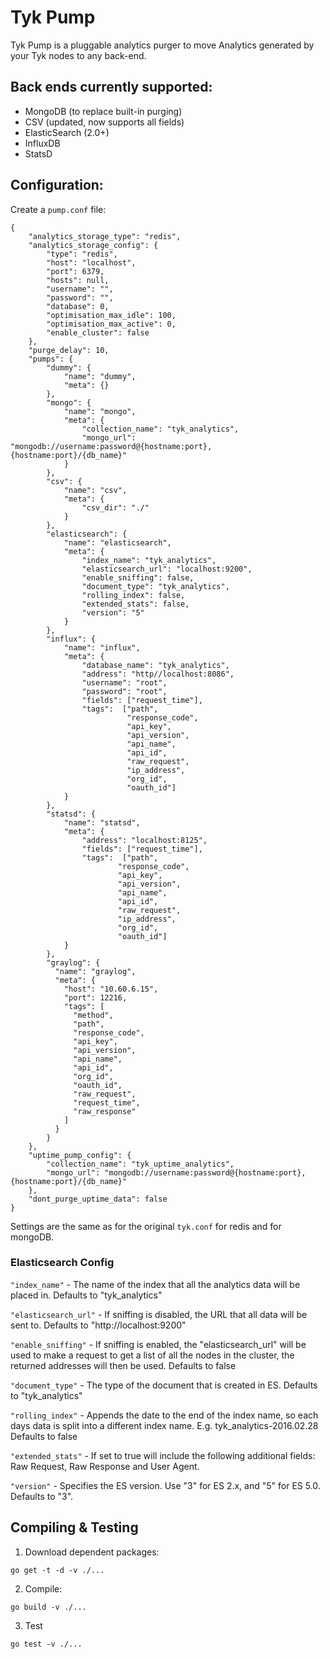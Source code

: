 # Tyk Pump

Tyk Pump is a pluggable analytics purger to move Analytics generated by your Tyk nodes to any back-end.

## Back ends currently supported:

- MongoDB (to replace built-in purging)
- CSV (updated, now supports all fields)
- ElasticSearch (2.0+)
- InfluxDB
- StatsD

## Configuration:

Create a `pump.conf` file:

```
{
	"analytics_storage_type": "redis",
    "analytics_storage_config": {
        "type": "redis",
        "host": "localhost",
        "port": 6379,
        "hosts": null,
        "username": "",
        "password": "",
        "database": 0,
        "optimisation_max_idle": 100,
        "optimisation_max_active": 0,
        "enable_cluster": false
    },
    "purge_delay": 10,
    "pumps": {
    	"dummy": {
    		"name": "dummy",
    		"meta": {}
    	},
        "mongo": {
            "name": "mongo",
            "meta": {
                "collection_name": "tyk_analytics",
                "mongo_url": "mongodb://username:password@{hostname:port},{hostname:port}/{db_name}"
            }
        },
        "csv": {
            "name": "csv",
            "meta": {
                "csv_dir": "./"
            }
        },
        "elasticsearch": {
            "name": "elasticsearch",
            "meta": {
                "index_name": "tyk_analytics",
                "elasticsearch_url": "localhost:9200",
                "enable_sniffing": false,
                "document_type": "tyk_analytics",
                "rolling_index": false,
                "extended_stats": false,
                "version": "5"
            }
        },
        "influx": {
            "name": "influx",
            "meta": {
                "database_name": "tyk_analytics",
                "address": "http//localhost:8086",
                "username": "root",
                "password": "root",
                "fields": ["request_time"],
                "tags":  ["path",
                          "response_code",
                          "api_key",
                          "api_version",
                          "api_name",
                          "api_id",
                          "raw_request",
                          "ip_address",
                          "org_id",
                          "oauth_id"]
            }
        },
        "statsd": {
            "name": "statsd",
            "meta": {
                "address": "localhost:8125",
                "fields": ["request_time"],
                "tags":  ["path",
                        "response_code",
                        "api_key",
                        "api_version",
                        "api_name",
                        "api_id",
                        "raw_request",
                        "ip_address",
                        "org_id",
                        "oauth_id"]
            }
        },
        "graylog": {
          "name": "graylog",
          "meta": {
            "host": "10.60.6.15",
            "port": 12216,
            "tags": [
              "method",
              "path",
              "response_code",
              "api_key",
              "api_version",
              "api_name",
              "api_id",
              "org_id",
              "oauth_id",
              "raw_request",
              "request_time",
              "raw_response"
            ]
          }
        }
    },
    "uptime_pump_config": {
        "collection_name": "tyk_uptime_analytics",
        "mongo_url": "mongodb://username:password@{hostname:port},{hostname:port}/{db_name}"
    },
    "dont_purge_uptime_data": false
}
```

Settings are the same as for the original `tyk.conf` for redis and for mongoDB.

### Elasticsearch Config

`"index_name"` - The name of the index that all the analytics data will be placed in. Defaults to "tyk_analytics"

`"elasticsearch_url"` - If sniffing is disabled, the URL that all data will be sent to. Defaults to "http://localhost:9200"

`"enable_sniffing"` - If sniffing is enabled, the "elasticsearch_url" will be used to make a request to get a list of all the nodes in the cluster, the returned addresses will then be used. Defaults to false

`"document_type"` - The type of the document that is created in ES. Defaults to "tyk_analytics"

`"rolling_index"` - Appends the date to the end of the index name, so each days data is split into a different index name. E.g. tyk_analytics-2016.02.28 Defaults to false

`"extended_stats"` - If set to true will include the following additional fields: Raw Request, Raw Response and User Agent.

`"version"` - Specifies the ES version. Use "3" for ES 2.x, and "5" for ES 5.0. Defaults to "3".

## Compiling & Testing

1. Download dependent packages:

  ```
  go get -t -d -v ./...
  ```

2. Compile:

  ```
  go build -v ./...
  ```

3. Test

  ```
  go test -v ./...
  ```
